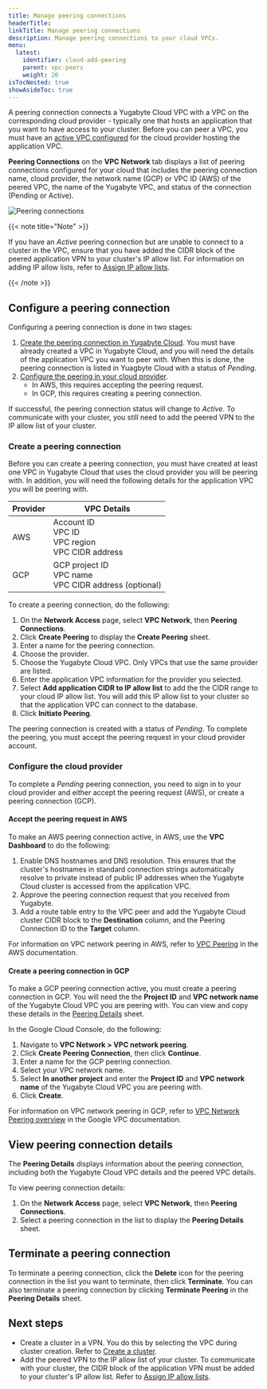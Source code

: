 ```yaml
---
title: Manage peering connections
headerTitle: 
linkTitle: Manage peering connections
description: Manage peering connections to your cloud VPCs.
menu:
  latest:
    identifier: cloud-add-peering
    parent: vpc-peers
    weight: 20
isTocNested: true
showAsideToc: true
---
```


A peering connection connects a Yugabyte Cloud VPC with a VPC on the corresponding cloud provider - typically one that hosts an application that you want to have access to your cluster. Before you can peer a VPC, you must have an [active VPC configured](../cloud-add-vpc/) for the cloud provider hosting the application VPC.

**Peering Connections** on the **VPC Network** tab displays a list of peering connections configured for your cloud that includes the peering connection name, cloud provider, the network name (GCP) or VPC ID (AWS) of the peered VPC, the name of the Yugabyte VPC, and status of the connection (Pending or Active).

![Peering connections](/images/yb-cloud/cloud-vpc-peering.png)

{{< note title="Note" >}}

If you have an _Active_ peering connection but are unable to connect to a cluster in the VPC, ensure that you have added the CIDR block of the peered application VPN to your cluster's IP allow list. For information on adding IP allow lists, refer to [Assign IP allow lists](../../../cloud-basics/add-connections).

{{< /note >}}

## Configure a peering connection

Configuring a peering connection is done in two stages:

1. [Create the peering connection in Yugabyte Cloud](#create-a-peering-connection). You must have already created a VPC in Yugabyte Cloud, and you will need the details of the application VPC you want to peer with. When this is done, the peering connection is listed in Yuagbyte Cloud with a status of _Pending_.
2. [Configure the peering in your cloud provider](#configure-the-cloud-provider).
    - In AWS, this requires accepting the peering request.
    - In GCP, this requires creating a peering connection.

If successful, the peering connection status will change to _Active_. To communicate with your cluster, you still need to add the peered VPN to the IP allow list of your cluster.

### Create a peering connection

Before you can create a peering connection, you must have created at least one VPC in Yugabyte Cloud that uses the cloud provider you will be peering with. In addition, you will need the following details for the application VPC you will be peering with.

| Provider | VPC Details |
| --- | --- |
| AWS | Account ID<br>VPC ID<br>VPC region<br>VPC CIDR address |
| GCP | GCP project ID<br>VPC name<br>VPC CIDR address (optional) |

To create a peering connection, do the following:

1. On the **Network Access** page, select **VPC Network**, then **Peering Connections**.
1. Click **Create Peering** to display the **Create Peering** sheet.
1. Enter a name for the peering connection.
1. Choose the provider.
1. Choose the Yugabyte Cloud VPC. Only VPCs that use the same provider are listed.
1. Enter the application VPC information for the provider you selected.
1. Select **Add application CIDR to IP allow list** to add the the CIDR range to your cloud IP allow list. You will add this IP allow list to your cluster so that the application VPC can connect to the database.
1. Click **Initiate Peering**.

The peering connection is created with a status of _Pending_. To complete the peering, you must accept the peering request in your cloud provider account.

### Configure the cloud provider

To complete a _Pending_ peering connection, you need to sign in to your cloud provider and either accept the peering request (AWS), or create a peering connection (GCP).

#### Accept the peering request in AWS

To make an AWS peering connection active, in AWS, use the **VPC Dashboard** to do the following:

1. Enable DNS hostnames and DNS resolution. This ensures that the cluster's hostnames in standard connection strings automatically resolve to private instead of public IP addresses when the Yugabyte Cloud cluster is accessed from the application VPC.
1. Approve the peering connection request that you received from Yugabyte.
1. Add a route table entry to the VPC peer and add the Yugabyte Cloud cluster CIDR block to the **Destination** column, and the Peering Connection ID to the **Target** column.

For information on VPC network peering in AWS, refer to [VPC Peering](https://docs.aws.amazon.com/vpc/latest/userguide/vpc-peering.html.) in the AWS documentation.

#### Create a peering connection in GCP

To make a GCP peering connection active, you must create a peering connection in GCP. You will need the the **Project ID** and **VPC network name** of the Yugabyte Cloud VPC you are peering with. You can view and copy these details in the [Peering Details](#view-peering-connection-details) sheet.

In the Google Cloud Console, do the following:

1. Navigate to **VPC Network > VPC network peering**.
1. Click **Create Peering Connection**, then click **Continue**.
1. Enter a name for the GCP peering connection.
1. Select your VPC network name.
1. Select **In another project** and enter the **Project ID** and **VPC network name** of the Yugabyte Cloud VPC you are peering with.
1. Click **Create**.

For information on VPC network peering in GCP, refer to [VPC Network Peering overview](https://cloud.google.com/vpc/docs/vpc-peering.) in the Google VPC documentation.

## View peering connection details

The **Peering Details** displays information about the peering connection, including both the Yugabyte Cloud VPC details and the peered VPC details.

To view peering connection details:

1. On the **Network Access** page, select **VPC Network**, then **Peering Connections**.
1. Select a peering connection in the list to display the **Peering Details** sheet.

## Terminate a peering connection

To terminate a peering connection, click the **Delete** icon for the peering connection in the list you want to terminate, then click **Terminate**. You can also terminate a peering connection by clicking **Terminate Peering** in the **Peering Details** sheet.

## Next steps

- Create a cluster in a VPN. You do this by selecting the VPC during cluster creation. Refer to [Create a cluster](../../../cloud-basics/create-clusters).
- Add the peered VPN to the IP allow list of your cluster. To communicate with your cluster, the CIDR block of the application VPN must be added to your cluster's IP allow list. Refer to [Assign IP allow lists](../../../cloud-basics/add-connections).
